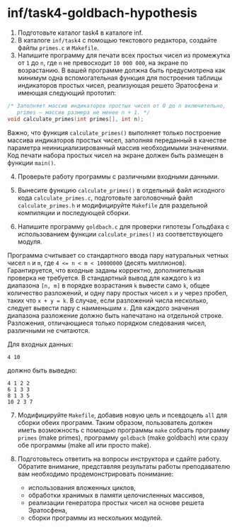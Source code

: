 # inf/task4-goldbach-hypothesis

1. Подготовьте каталог task4 в каталоге inf.
2. В каталоге ```inf/task4``` с помощью текстового редактора, создайте файлы ```primes.c``` и ```Makefile```.
3. Напишите программу для печати всех простых чисел из промежутка от ```1``` до ```n```, где ```n``` не превосходит ```10 000 000```, на экране по возрастанию. В вашей программе должна быть предусмотрена как минимум одна вспомогательная функция для построения таблицы индикаторов простых чисел, реализующая решето Эратосфена и имеющая следующий прототип:

```c
/* Заполняет массив индикаторов простых чисел от 0 до n включительно,
   primes — массив размера не менее n + 1. */
void calculate_primes(int primes[], int n);
```
Важно, что функция ```calculate_primes()``` выполняет только построение массива индикаторов простых чисел, заполняя переданный в качестве параметра неинициализированный массив необходимыми значениями. Код печати набора простых чисел на экране должен быть размещен в функции ```main()```.

4. Проверьте работу программы с различными входными данными.

5. Вынесите функцию ```calculate_primes()``` в отдельный файл исходного кода ```calculate_primes.c```, подготовьте заголовочный файл ```calculate_primes.h``` и модифицируйте ```Makefile``` для раздельной компиляции и последующей сборки.

6. Напишите программу ```goldbach.c``` для проверки гипотезы Гольдбаха с использованием функции ```calculate_primes()``` из соответствующего модуля.

Программа считывает со стандартного ввода пару натуральных четных чисел ```n``` и ```m```, где ```4 <= n < m < 10000000``` (десять миллионов). Гарантируется, что входные заданы корректно, дополнительная проверка не требуется. В стандартный вывод для каждого ```k``` из диапазона ```[n, m]``` в порядке возрастания ```k``` вывести само ```k```, общее количество разложений, и одну пару простых чисел ```x``` и ```y``` через пробел, таких что ```x + y = k```. В случае, если разложений числа несколько, следует вывести пару с наименьшим ```x```. Для каждого значения диапазона разложение должно быть напечатано на отдельной строке. Разложения, отличающиеся только порядком следования чисел, различными не считаются.

Для входных данных:
```
4 10
```

должно быть выведно:
```
4 1 2 2
6 1 3 3
8 1 3 5
10 2 3 7
```

7. Модифицируйте ```Makefile```, добавив новую цель и псевдоцель ```all``` для сборки обеих программ. Таким образом, пользователь должен иметь возможность с помощью программы ```make``` собрать программу ```primes``` (make primes), программу ```goldbach``` (make goldbach) или сразу обе программы (make all или просто make).

8. Подготовьтесь ответить на вопросы инструктора и сдайте работу. Обратите внимание, представляя результаты работы преподавателю вам необходимо продемонстрировать понимание:
   - использования вложенных циклов,
   - обработки хранимых в памяти целочисленных массивов,
   - реализации генератора простых чисел на основе решета Эратосфена,
   - сборки программы из нескольких модулей.
